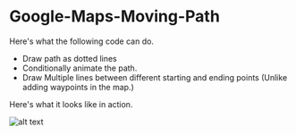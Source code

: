 # Google-Maps-Moving-Path

Here's what the following code can do. 

- Draw path as dotted lines
- Conditionally animate the path. 
- Draw Multiple lines between different starting and ending points (Unlike adding waypoints in the map.)



Here's what it looks like in action.

![alt text](http://url/to/img.png)

